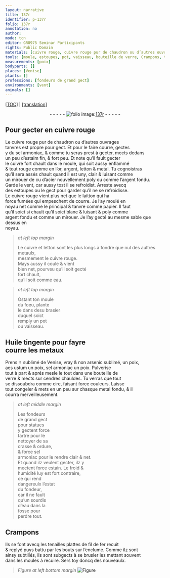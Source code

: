 ```yaml
---
layout: narrative
title: 137r
identifier: p-137r
folio: 137r
annotation: no
author:
mode: tcn
editor: GR8975 Seminar Participants
rights: Public Domain
materials: [cuivre rouge, cuivre rouge pur de chaudron ou d’autres ouvrages tanvres, sel armoniac, estaim fin, cuivre, or, argent, letton, metal, acier, argent fondu, laitton, papier, metaulx, cuivre rouge., eau, Huile tingente, metaux, ☿ sublimé de Venise, vray, arsenic sublimé, aes ustum, cendres, cire, metal fondu,, tartre, crasse, ordure, estain, fil de fer]
tools: [moule, estoupes, pot, vaisseau, bouteille de verre, Crampons, tenailles plattes, enclume, moules]
measurements: [poix]
bodyparts: []
places: [Venise]
plants: []
professions: [fondeurs de grand gect]
environments: [vent]
animals: []
---
```


<p><a href="{{ site.baseurl }}/normalized/">[TOC]</a> | <a href="{{ site.baseurl }}/texts/p-137r_tl/" target="_blank">[translation]</a></p><div class="folio" align="center">- - - - - <a href="http://gallica.bnf.fr/ark:/12148/btv1b10500001g/f279.image" target="_blank"><img src="https://cu-mkp.github.io/2017-workshop-edition/assets/photo-icon.png" alt="folio image: " style="display:inline-block; margin-bottom:-3px;"/>137r</a> - - - - - </div>  
  

## Pour gecter en <span class="m">cuivre rouge</span>

 
Le <span class="m">cuivre rouge pur de chaudron ou d’autres ouvrages<br/> tanvres</span> est propre pour gect. Et pour le faire courre, gectes<br/> y du <span class="m">sel armoniac</span>, & co<span class="exp">mm</span>e tu seras prest à gecter, mects dedans<br/> un peu d’<span class="m">estaim fin</span>, & fort peu. Et note qu’il fault gecter<br/> le <span class="m">cuivre</span> fort chault dans le <span class="tl">moule</span>, qui soit aussy enflammé<br/> & tout rouge co<span class="exp">mm</span>e en l’<span class="m">or</span>, <span class="m">argent</span>, <span class="m">letton</span> & <span class="m">metal</span>. Tu cognoistras<br/> qu’il sera assés chault quand il est uny, clair & luisant comme<br/> un mirouer <span class="del">de cu</span> d’<span class="m">acier</span> nouvellem<span class="exp">ent</span> poly ou co<span class="exp">mm</span>e l’<span class="m">argent fondu</span>.<br/> Garde le <span class="env">vent</span>, car aussy tost il se refroidist. Arreste avecq<br/> des <span class="tl">estoupes</span> <span class="del">ou</span> le gect pour garder qu’il ne se refroidisse.<br/> Le <span class="m">cuivre rouge</span> vient plus net que le <span class="m">laitton</span> qui ha<br/> force fumées qui empeschent de courre. Je l’ay moulé en<br/> noyau net co<span class="exp">mm</span>e le principal & tanvre co<span class="exp">mm</span>e <span class="m">papier</span>. Il faut<br/> qu’il soict si chault qu’il soict blanc & luisant & poly co<span class="exp">mm</span>e<br/> <span class="m">argent fondu</span> et <span class="add">co<span class="exp">mm</span>e un mirouer</span>. Je l’ay gecté au mesme sable que dessus en<br/> noyau.
 
> *at left top margin*
> 
> 
>   Le <span class="m">cuivre</span> et <span class="m">letton</span> sont les plus longs à fondre que nul des aultres <span class="m">metaulx</span>,<br/> mesmem<span class="exp">ent</span> le <span class="m">cuivre rouge.</span><br/> Mays aussy il coule & vient<br/> bien net, pourveu qu’il soit gecté<br/> fort chault,<br/> qu’il soit co<span class="exp">mm</span>e <span class="m">eau</span>.
 
> *at left top margin*
> 
> 
>   Ostant ton <span class="tl">moule</span><br/> du foeu, plante<br/> le dans d<span class="del">es</span>u brasier<br/> duquel soict<br/> remply un <span class="tl">pot</span><br/> ou <span class="tl">vaisseau</span>.
 
 
  

## <span class="m">Huile tingente</span> pour fayre<br/> courre les <span class="m">metaux</span>

 
 P<span class="exp">rens</span> <span class="m">☿ sublimé de <span class="pl">Venise</span>, vray</span> & non <span class="m">arsenic sublimé</span>, un <span class="ms">poix</span>,<br/> <span class="m">aes ustum</span> un <span class="ms">poix</span>, <span class="m">sel armoniac</span> un <span class="ms">poix</span>. Pulverise<br/> tout à part & aprés mesle le tout dans une <span class="tl">bouteille de<br/> verre</span> & mects sur <span class="m">cendres</span> chauldes. Tu verras que tout<br/> se dissoubdra co<span class="exp">mm</span>e <span class="m">cire</span>, faisant force couleurs. Laisse<br/> <span class="del">tout</span> congeler & mets en un peu sur chasque <span class="m">metal <span class="add">fondu</span>,</span> & il<br/> courra merveilleusem<span class="exp">ent</span>.
 
> *at left middle margin*
> 
> 
>   Les <span class="pro">fondeurs<br/> de grand gect</span><br/> pour statues<br/> y gectent force<br/> <span class="m">tartre</span> pour le<br/> nettoyer de sa<br/> <span class="m">crasse</span> & <span class="m">ordure</span>,<br/> & force <span class="m">sel<br/> armoniac</span> pour le rendre clair & net.<br/> Et quand ilz veulent gecter, ilz y<br/> mectent force <span class="m">estain</span>. Le froid &<br/> humidité luy est fort contraire,<br/> ce qui rend<br/> dangereulx l’estat<br/> du fondeur,<br/> car il ne fault<br/> qu’un sourdis<br/> d’<span class="m">eau</span> dans la<br/> fosse pour<br/> perdre tout.
 
 
  

## <span class="tl">Crampons</span>

 
Ils se font avecq les <span class="tl">tenailles plattes</span> de <span class="m">fil de fer</span> recuit<br/> & replyé puys battu par les bouts sur l’<span class="tl">enclume</span>. Co<span class="exp">mm</span>e ilz sont<br/> ainsy subtiliés, ils sont subgects à se brusler les metta<span class="exp">n</span>t souvent<br/> dans les <span class="tl">moules</span> à recuire. Sers toy doncq des nouveaulx.
 
> *Figure*
> *at left bottom margin*
> <a href="https://drive.google.com/open?id=0B9-oNrvWdlO5aG5XMHdYTTYzbzA" target="_blank"><img src="https://cu-mkp.github.io/GR8975-edition/assets/photo-icon.png" alt="Figure" style="display:inline-block; margin-bottom:-3px;"/></a>
 
